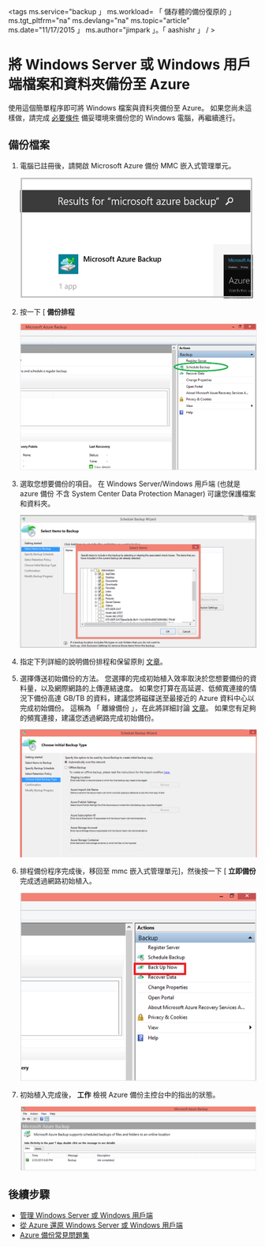 <properties
   pageTitle="將 Windows Server 或 Windows 用戶端檔案與資料夾備份至 Azure | Microsoft Azure"
   description="使用簡單程序將 Windows Server 或 Windows 用戶端備份至 Azure。 您可以透過幾個簡單步驟，將 Windows 檔案和資料夾備份至雲端。"
   services="backup"
   documentationCenter=""
   authors="aashishr"
   manager="jwhit"
   editor=""
   keywords="windows server backup; backup windows server"/>

<tags
   ms.service="backup 」
   ms.workload= 「 儲存體的備份復原的 」
     ms.tgt_pltfrm="na"
     ms.devlang="na"
     ms.topic="article"
     ms.date="11/17/2015 」
     ms.author="jimpark 」。「 aashishr 」 / >

# 將 Windows Server 或 Windows 用戶端檔案和資料夾備份至 Azure
使用這個簡單程序即可將 Windows 檔案與資料夾備份至 Azure。 如果您尚未這樣做，請完成 [必要條件](backup-configure-vault.md#before-you-start) 備妥環境來備份您的 Windows 電腦，再繼續進行。

## 備份檔案
1. 電腦已註冊後，請開啟 Microsoft Azure 備份 MMC 嵌入式管理單元。

    ![搜尋結果](./media/backup-azure-backup-windows-server/result.png)

2. 按一下 [ **備份排程**

    ![Windows Server 備份排程](./media/backup-azure-backup-windows-server/schedulebackup.png)

3. 選取您想要備份的項目。 在 Windows Server/Windows 用戶端 (也就是 azure 備份 不含 System Center Data Protection Manager) 可讓您保護檔案和資料夾。

    ![Windows Server 備份項目](./media/backup-azure-backup-windows-server/items.png)

4. 指定下列詳細的說明備份排程和保留原則 [文章](backup-azure-backup-cloud-as-tape.md)。

5. 選擇傳送初始備份的方法。 您選擇的完成初始植入效率取決於您想要備份的資料量，以及網際網路的上傳連結速度。 如果您打算在高延遲、低頻寬連接的情況下備份高達 GB/TB 的資料，建議您將磁碟送至最接近的 Azure 資料中心以完成初始備份。 這稱為 「 離線備份 」，在此將詳細討論 [文章](backup-azure-backup-import-export.md)。 如果您有足夠的頻寬連接，建議您透過網路完成初始備份。

    ![Windows Server 初始備份](./media/backup-azure-backup-windows-server/initialbackup.png)

6. 排程備份程序完成後，移回至 mmc 嵌入式管理單元]，然後按一下 [ **立即備份** 完成透過網路初始植入。

    ![Windows Server 立即備份](./media/backup-azure-backup-windows-server/backupnow.png)

7. 初始植入完成後， **工作** 檢視 Azure 備份主控台中的指出的狀態。

    ![IR 已完成](./media/backup-azure-backup-windows-server/ircomplete.png)

## 後續步驟
- [管理 Windows Server 或 Windows 用戶端](backup-azure-manage-windows-server.md)
- [從 Azure 還原 Windows Server 或 Windows 用戶端](backup-azure-restore-windows-server.md)
- [Azure 備份常見問題集](backup-azure-backup-faq.md)

